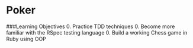Poker
=====

###Learning Objectives
0. Practice TDD techniques
0. Become more familiar with the RSpec testing language
0. Build a working Chess game in Ruby using OOP
